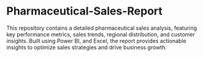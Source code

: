 # Pharmaceutical-Sales-Report
This repository contains a detailed pharmaceutical sales analysis, featuring key performance metrics, sales trends, regional distribution, and customer insights. Built using Power BI, and Excel, the report provides actionable insights to optimize sales strategies and drive business growth.
